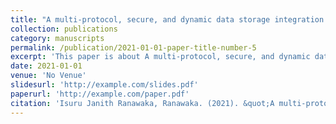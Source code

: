 ```yaml
---
title: "A multi-protocol, secure, and dynamic data storage integration frameworkfor multi-tenanted science gateway middleware"
collection: publications
category: manuscripts
permalink: /publication/2021-01-01-paper-title-number-5
excerpt: 'This paper is about A multi-protocol, secure, and dynamic data storage integration frameworkfor multi-tenanted science gateway middleware.'
date: 2021-01-01
venue: 'No Venue'
slidesurl: 'http://example.com/slides.pdf'
paperurl: 'http://example.com/paper.pdf'
citation: 'Isuru Janith Ranawaka, Ranawaka. (2021). &quot;A multi-protocol, secure, and dynamic data storage integration frameworkfor multi-tenanted science gateway middleware.&quot; <i>No Venue</i>.'
---
```

